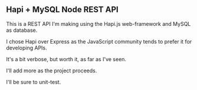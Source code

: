 ## Hapi + MySQL Node REST API

This is a REST API I'm making using the Hapi.js web-framework and MySQL as database. 

I chose Hapi over Express as the JavaScript community tends to prefer it for developing APIs. 

It's a bit verbose, but worth it, as far as I've seen.

I'll add more as the project proceeds. 

I'll be sure to unit-test.
